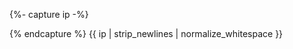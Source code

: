 {%- capture ip -%}
<script>
    function getIP(json) { 
        ip = document.querySelectorAll('.ip');
        
        for (i = 0; i < ip.length; i++) {
            ip[i].innerHTML=`你的IP地址是: <a href="https://ipleak.net/?q=${json.ip}">${json.ip}</a>`;
        };
    }
</script>
<script src="http://api.ipify.org?format=jsonp&callback=getIP" async priority="low"></script>
{% endcapture %}
{{ ip | strip_newlines | normalize_whitespace }}
